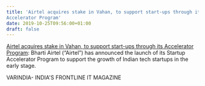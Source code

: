 ```yaml
---
title: 'Airtel acquires stake in Vahan, to support start-ups through its
Accelerator Program'
date: 2019-10-25T09:56:00+01:00
draft: false
---
```


[Airtel acquires stake in Vahan, to support start-ups through its Accelerator Program](https://varindia.com/news/airtel-acquires-stake-in-vahan-to-support-startups-through-its-accelerator-program#.XbK4tsaRJ-s.blogger): Bharti Airtel (“Airtel”) has announced the launch of its Startup Accelerator Program to support the growth of Indian tech startups in the early stage.  
  
VARINDIA- INDIA'S FRONTLINE IT MAGAZINE